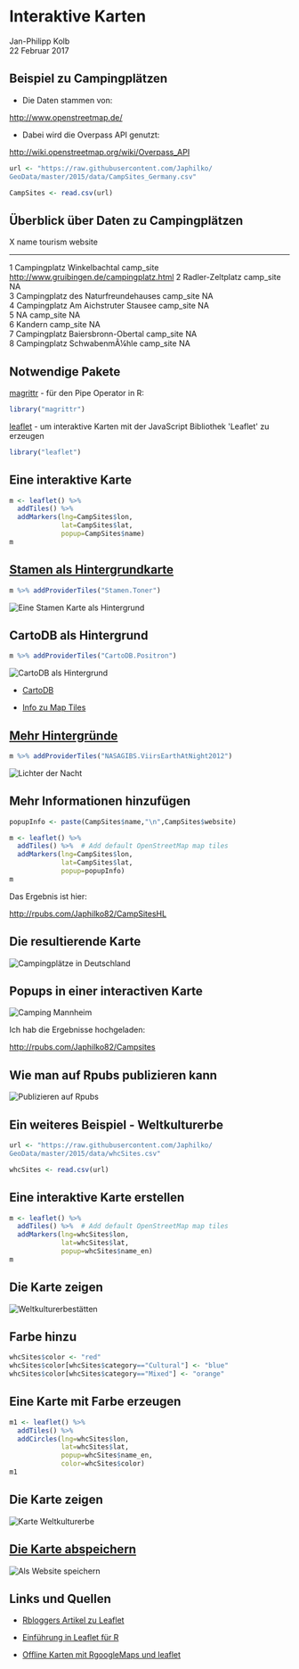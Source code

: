 # Interaktive Karten
Jan-Philipp Kolb  
22 Februar 2017  




## Beispiel zu Campingplätzen

- Die Daten stammen von:

<http://www.openstreetmap.de/>

- Dabei wird die Overpass API genutzt:

<http://wiki.openstreetmap.org/wiki/Overpass_API>




```r
url <- "https://raw.githubusercontent.com/Japhilko/
GeoData/master/2015/data/CampSites_Germany.csv"
```


```r
CampSites <- read.csv(url)
```


## Überblick über Daten zu Campingplätzen


  X  name                                  tourism     website                                    
---  ------------------------------------  ----------  -------------------------------------------
  1  Campingplatz Winkelbachtal            camp_site   http://www.gruibingen.de/campingplatz.html 
  2  Radler-Zeltplatz                      camp_site   NA                                         
  3  Campingplatz des Naturfreundehauses   camp_site   NA                                         
  4  Campingplatz Am Aichstruter Stausee   camp_site   NA                                         
  5  NA                                    camp_site   NA                                         
  6  Kandern                               camp_site   NA                                         
  7  Campingplatz Baiersbronn-Obertal      camp_site   NA                                         
  8  Campingplatz SchwabenmÃ¼hle           camp_site   NA                                         


## Notwendige Pakete

[magrittr](https://cran.r-project.org/web/packages/magrittr/index.html) - für den Pipe Operator in R:


```r
library("magrittr")
```


[leaflet](https://rstudio.github.io/leaflet/) - um  interaktive Karten mit der JavaScript Bibliothek 'Leaflet' zu erzeugen


```r
library("leaflet")
```


## Eine interaktive Karte


```r
m <- leaflet() %>%
  addTiles() %>%  
  addMarkers(lng=CampSites$lon, 
             lat=CampSites$lat, 
             popup=CampSites$name)
m
```

## [Stamen als Hintergrundkarte](https://rstudio.github.io/leaflet/basemaps.html)


```r
m %>% addProviderTiles("Stamen.Toner")
```

![Eine Stamen Karte als Hintergrund](figure/InteractiveStamen.PNG)

## CartoDB als Hintergrund


```r
m %>% addProviderTiles("CartoDB.Positron")
```

![CartoDB als Hintergrund](figure/CartoDBInteractive.PNG)

- [CartoDB](https://carto.com/attribution)

- [Info zu Map Tiles](https://www.mapbox.com/help/how-web-maps-work/)


## [Mehr Hintergründe](http://leaflet-extras.github.io/leaflet-providers/preview/index.html)



```r
m %>% addProviderTiles("NASAGIBS.ViirsEarthAtNight2012")
```

![Lichter der Nacht](figure/LightsInteractive.PNG)




## Mehr Informationen hinzufügen


```r
popupInfo <- paste(CampSites$name,"\n",CampSites$website)
```


```r
m <- leaflet() %>%
  addTiles() %>%  # Add default OpenStreetMap map tiles
  addMarkers(lng=CampSites$lon, 
             lat=CampSites$lat, 
             popup=popupInfo)
m
```

Das Ergebnis ist hier:

<http://rpubs.com/Japhilko82/CampSitesHL>

## Die resultierende Karte

![Campingplätze in Deutschland](figure/Germany_Campsites.PNG)

## Popups in einer interactiven Karte

![Camping Mannheim](figure/Camping_Mannheim.PNG)

Ich hab die Ergebnisse hochgeladen:

<http://rpubs.com/Japhilko82/Campsites>

## Wie man auf Rpubs publizieren kann

![Publizieren auf Rpubs](figure/PublishCampSitesGermany.PNG)


## Ein weiteres Beispiel - Weltkulturerbe


```r
url <- "https://raw.githubusercontent.com/Japhilko/
GeoData/master/2015/data/whcSites.csv"

whcSites <- read.csv(url) 
```




## Eine interaktive Karte erstellen


```r
m <- leaflet() %>%
  addTiles() %>%  # Add default OpenStreetMap map tiles
  addMarkers(lng=whcSites$lon, 
             lat=whcSites$lat, 
             popup=whcSites$name_en)
m
```

## Die Karte zeigen

![Weltkulturerbestätten](figure/WHCPopUps.PNG) 

## Farbe hinzu


```r
whcSites$color <- "red"
whcSites$color[whcSites$category=="Cultural"] <- "blue"
whcSites$color[whcSites$category=="Mixed"] <- "orange"
```

## Eine Karte mit Farbe erzeugen


```r
m1 <- leaflet() %>%
  addTiles() %>%  
  addCircles(lng=whcSites$lon, 
             lat=whcSites$lat, 
             popup=whcSites$name_en,
             color=whcSites$color)
m1
```

## Die Karte zeigen

![Karte Weltkulturerbe](figure/WHCcircles.PNG) 

## [Die Karte abspeichern](http://www.r-bloggers.com/interactive-mapping-with-leaflet-in-r-2/)

![Als Website speichern](figure/snapshot2.png)


## Links und Quellen

- [Rbloggers Artikel zu Leaflet](http://www.r-bloggers.com/the-leaflet-package-for-online-mapping-in-r/)

- [Einführung in Leaflet für R](https://rstudio.github.io/leaflet/)

- [Offline Karten mit RgoogleMaps und leaflet](https://blog.hwr-berlin.de/codeandstats/category/scientific-software/r/)
